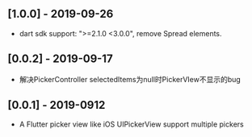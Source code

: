 ## [1.0.0] - 2019-09-26
* dart sdk support: ">=2.1.0 <3.0.0", remove Spread elements.

## [0.0.2] - 2019-09-17
* 解决PickerController selectedItems为null时PickerVIew不显示的bug

## [0.0.1] - 2019-0912
* A Flutter picker view like iOS UIPickerView support multiple pickers